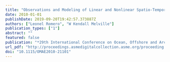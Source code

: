 ```yaml
---
title: "Observations and Modeling of Linear and Nonlinear Spatio-Temporal Wave Statistics"
date: 2010-01-01
publishDate: 2019-09-20T19:42:57.373887Z
authors: ["Leonel Romero", "W Kendall Melville"]
publication_types: ["1"]
abstract: ""
featured: false
publication: "*29th International Conference on Ocean, Offshore and Arctic Engineering: Volume 2*"
url_pdf: "http://proceedings.asmedigitalcollection.asme.org/proceeding.aspx?articleid=1617488"
doi: "10.1115/OMAE2010-21101"
---
```


